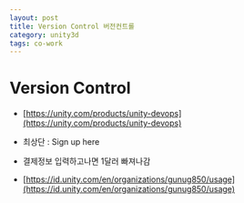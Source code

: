```yaml
---
layout: post
title: Version Control 버전컨트롤
category: unity3d
tags: co-work
---
```


# Version Control
* [https://unity.com/products/unity-devops](https://unity.com/products/unity-devops)
* 최상단 : Sign up here
* 결제정보 입력하고나면 1달러 빠져나감

* [https://id.unity.com/en/organizations/gunug850/usage](https://id.unity.com/en/organizations/gunug850/usage)